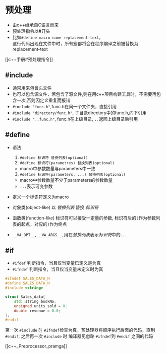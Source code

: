 # 预处理

- 由c++继承自C语言而来
- 预处理指令以#开头
- 比如`#define macro-name replacement-text`，  
这行代码出现在文件中时，所有宏都将会在程序编译之前被替换为replacement-text

[[c++手册#预处理指令]]

## \#include 
- 通常用来包含头文件
- 也可以包含源文件，若包含了源文件,则在用c++项目构建工具时，不需要再包含一次,否则因定义重复而报错
- `#include "func.h"`,func.h在同一个文件夹，直接引用
- `#include "directory/func.h"`, 子目录directory中的func.h,向下引用
- `#include "..func.h"`, func.h在上级目录, `..`返回上级目录后引用
## \#define

- 语法
  1. `#define 标识符 替换列表(optional)`
  2. `#define 标识符(parametres) 替换列表(optional)`
    - macro中参数数量与parameters中一致
  3. `#define 标识符(parameters, ...) 替换列表(optional)`
    - macro中参数数量不少于parameters的参数数量
    - `...`表示可变参数
    
- 定义一个标识符定义为macro
- 对象类(object-like) 以 *替换列表* 替换 *标识符*
- 函数类(function-like) 标识符可以接受一定量的参数, 标识符后的`(`作为参数列表的起点，对应的`)`作为终点 
- `__VA_OPT__`, `__VA_ARGS__`, 用在*替换列表*表示*标识符*中的`...`


## \#if
- `#ifdef` 判断指令，当且仅当变量已定义是为真
- `#ifndef` 判断指令，当且仅当变量未定义时为真

```c++
#ifndef SALES_DATA_H
#define SALES_DATA_H
#include <string>

struct Sales_data{
    std::string bookNo;
    unsigned units_sold = 0;
    double revenue = 0.0;
};
#endif
```

第一次 `#include` 时 `#ifndef`检查为真，预处理器将顺序执行后面的代码，直到 `#endif`;
之后再一次 `#include` 时 编译器见忽略 `#ifndef`到 `#endif` 之间的代码

[[c++_Preprocessor_pramga]]
